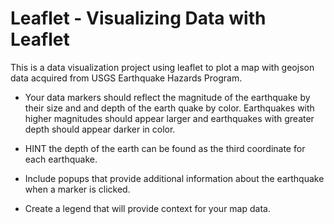 # Leaflet - Visualizing Data with Leaflet

This is a data visualization project using leaflet to plot a map with geojson data acquired from USGS Earthquake Hazards Program. 

- Your data markers should reflect the magnitude of the earthquake by their size and and depth of the earth quake by color. Earthquakes with higher magnitudes should appear larger and earthquakes with greater depth should appear darker in color.

- HINT the depth of the earth can be found as the third coordinate for each earthquake.

- Include popups that provide additional information about the earthquake when a marker is clicked.

- Create a legend that will provide context for your map data.
